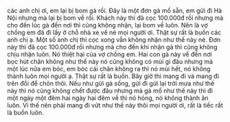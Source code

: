 các anh chị ơi, em lại bị bom gà rồi. Đây là một đơn gà mổ sẵn, em gửi đi Hà Nội nhưng mà lại bị bom về rồi. Khách này thì đã cọc 100.000đ rồi nhưng mà cho đến lúc gà đến nơi thì cũng không nhận, lại bom về luôn. Nên là vợ chồng em đã đi lấy ở chỗ nhà xe về nè mọi người ơi. Thật sự rất là buồn các anh chị ạ. Một số anh chị thì cọc xong vẫn không nhận như thế này nè. Đơn này thì đã cọc 100.000đ rồi nhưng mà cho đến khi nhận gà thì cũng không chịu nhận luôn. Nó thiệt hại của vợ chồng em. Hai con gà này về đến nơi bọc hút chân không như thế này nó cũng không có mùi gì đâu nhưng mà một lúc nữa em bóc, em bóc cái chân không ra thì nó mùi hết, nó không thành luôn mọi người ạ. Thật sự rất là buồn. Bây giờ thì mang đi và mang đi trên đồi để chôn thôi. Nếu như gửi gà sống, gửi đi gửi lại trời mưa như thế này thì nó cũng không chết được đâu nhưng mà gà mổ như thế này thì đi một ngày một đêm hai ngày hai đêm về thì nó hỏng, nó không thành ăn luôn. Vì thế nên phải mang đi vứt như thế này thôi mọi người ơi, rất là tiếc rất là buồn luôn.